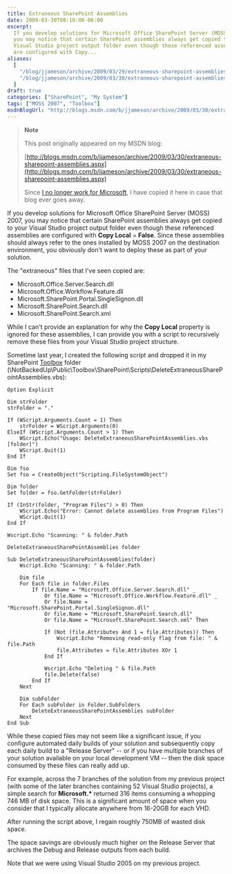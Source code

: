 ```yaml
---
title: Extraneous SharePoint Assemblies
date: 2009-03-30T08:10:00-06:00
excerpt:
  If you develop solutions for Microsoft Office SharePoint Server (MOSS) 2007,
  you may notice that certain SharePoint assemblies always get copied to your
  Visual Studio project output folder even though these referenced assemblies
  are configured with Copy...
aliases:
  [
    "/blog/jjameson/archive/2009/03/29/extraneous-sharepoint-assemblies.aspx",
    "/blog/jjameson/archive/2009/03/30/extraneous-sharepoint-assemblies.aspx",
  ]
draft: true
categories: ["SharePoint", "My System"]
tags: ["MOSS 2007", "Toolbox"]
msdnBlogUrl: "http://blogs.msdn.com/b/jjameson/archive/2009/03/30/extraneous-sharepoint-assemblies.aspx"
---
```


> **Note**
>
> This post originally appeared on my MSDN blog:
>
> [http://blogs.msdn.com/b/jjameson/archive/2009/03/30/extraneous-sharepoint-assemblies.aspx](http://blogs.msdn.com/b/jjameson/archive/2009/03/30/extraneous-sharepoint-assemblies.aspx)
>
> Since
> [I no longer work for Microsoft](/blog/jjameson/2011/09/02/last-day-with-microsoft),
> I have copied it here in case that blog ever goes away.

If you develop solutions for Microsoft Office SharePoint Server (MOSS) 2007, you
may notice that certain SharePoint assemblies always get copied to your Visual
Studio project output folder even though these referenced assemblies are
configured with **Copy Local** = **False**. Since these assemblies should always
refer to the ones installed by MOSS 2007 on the destination environment, you
obviously don't want to deploy these as part of your solution.

The "extraneous" files that I've seen copied are:

- Microsoft.Office.Server.Search.dll
- Microsoft.Office.Workflow.Feature.dll
- Microsoft.SharePoint.Portal.SingleSignon.dll
- Microsoft.SharePoint.Search.dll
- Microsoft.SharePoint.Search.xml

While I can't provide an explanation for why the **Copy Local** property is
ignored for these assemblies, I can provide you with a script to recursively
remove these files from your Visual Studio project structure.

Sometime last year, I created the following script and dropped it in my
SharePoint [Toolbox](/blog/jjameson/2007/03/22/backedup-and-notbackedup) folder
(\NotBackedUp\Public\Toolbox\SharePoint\Scripts\DeleteExtraneousSharePointAssemblies.vbs):

```
Option Explicit

Dim strFolder
strFolder = "."

If (WScript.Arguments.Count = 1) Then
    strFolder = WScript.Arguments(0)
ElseIf (WScript.Arguments.Count > 1) Then
    WScript.Echo("Usage: DeleteExtraneousSharePointAssemblies.vbs [folder]")
    WScript.Quit(1)
End If

Dim fso
Set fso = CreateObject("Scripting.FileSystemObject")

Dim folder
Set folder = fso.GetFolder(strFolder)

If (InStr(folder, "Program Files") > 0) Then
    WScript.Echo("Error: Cannot delete assemblies from Program Files")
    WScript.Quit(1)
End If

Wscript.Echo "Scanning: " & folder.Path

DeleteExtraneousSharePointAssemblies folder

Sub DeleteExtraneousSharePointAssemblies(folder)
    Wscript.Echo "Scanning: " & folder.Path

    Dim file
    For Each file in folder.Files
        If file.Name = "Microsoft.Office.Server.Search.dll" _
            Or file.Name = "Microsoft.Office.Workflow.Feature.dll" _
            Or file.Name = "Microsoft.SharePoint.Portal.SingleSignon.dll" _
            Or file.Name = "Microsoft.SharePoint.Search.dll" _
            Or file.Name = "Microsoft.SharePoint.Search.xml" Then

            If (Not (file.Attributes And 1 = file.Attributes)) Then
                Wscript.Echo "Removing read-only flag from file: " & file.Path
                file.Attributes = file.Attributes XOr 1
            End If

            Wscript.Echo "Deleting " & file.Path
            file.Delete(false)
        End If
    Next

    Dim subFolder
    For Each subFolder in Folder.SubFolders
        DeleteExtraneousSharePointAssemblies subFolder
    Next
End Sub
```

While these copied files may not seem like a significant issue, if you configure
automated daily builds of your solution and subsequently copy each daily build
to a "Release Server" -- or if you have multiple branches of your solution
available on your local development VM -- then the disk space consumed by these
files can really add up.

For example, across the 7 branches of the solution from my previous project
(with some of the later branches containing 52 Visual Studio projects), a simple
search for **Microsoft.\*** returned 316 items consuming a whopping 746 MB of
disk space. This is a significant amount of space when you consider that I
typically allocate anywhere from 16-20GB for each VHD.

After running the script above, I regain roughly 750MB of wasted disk space.

The space savings are obviously much higher on the Release Server that archives
the Debug and Release outputs from each build.

Note that we were using Visual Studio 2005 on my previous project.
